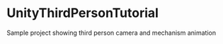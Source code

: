 UnityThirdPersonTutorial
========================

Sample project showing third person camera and mechanism animation
